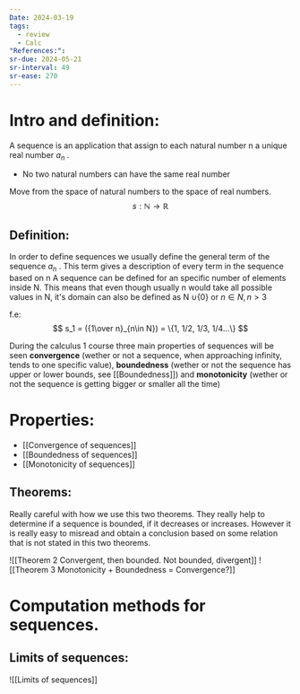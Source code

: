 ```yaml
---
Date: 2024-03-19
tags:
  - review
  - Calc
"References:":
sr-due: 2024-05-21
sr-interval: 49
sr-ease: 270
---
```

# Intro and definition: 
A sequence is an application that assign to each natural number n a unique real number $a_n$ . 
+ No two natural numbers can have the same real number

Move from the  space of natural numbers to the space of real numbers. 
$$
s: \mathbb{N} \rightarrow \mathbb{R}
$$
## Definition: 
In order to define sequences we usually define the general term of the sequence $a_n$ . This term gives a description of every term in the sequence based on n
A sequence can be defined for an specific number of elements inside N. 
This means that even though usually n would take all possible values in N, it's domain can also be defined as N $\cup \{0\}$ or $n \in N , n > 3$ 

f.e: 
$$
s_1 = ({1\over n}_{n\in N}) = \{1, 1/2, 1/3, 1/4...\}
$$

During the calculus 1 course three main properties of sequences will be seen **convergence** (wether or not a sequence, when approaching infinity, tends to one specific value), **boundedness** (wether or not the sequence has upper or lower bounds, see [[Boundedness]]) and **monotonicity** (wether or not the sequence is getting bigger or smaller all the time)

# Properties: 
+ [[Convergence of sequences]]
+ [[Boundedness of sequences]]
+ [[Monotonicity of sequences]]
## Theorems: 
Really careful with how we use this two theorems. They really help to determine if a sequence is bounded, if it decreases or increases. However it is really easy to misread and obtain a conclusion based on some relation that is not stated in this two theorems. 

![[Theorem 2 Convergent, then bounded. Not bounded, divergent]]
![[Theorem 3  Monotonicity + Boundedness = Convergence?]]
# Computation methods for sequences. 
## Limits of sequences:
 ![[Limits of sequences]]